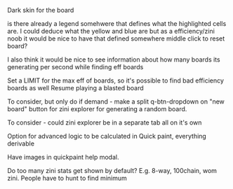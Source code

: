Dark skin for the board

is there already a legend somehwere that defines what the highlighted cells are. I could deduce what the yellow and blue are but as a efficiency/zini noob it would be nice to have that defined somewhere
middle click to reset board?

I also think it would be nice to see information about how many boards its generating per second while finding eff boards

Set a LIMIT for the max eff of boards, so it's possible to find bad efficiency boards as well
Resume playing a blasted board

To consider, but only do if demand - make a split q-btn-dropdown on "new board" button for zini explorer for generating a random board.

To consider - could zini explorer be in a separate tab all on it's own

Option for advanced logic to be calculated in Quick paint, everything derivable

Have images in quickpaint help modal.

Do too many zini stats get shown by default? E.g. 8-way, 100chain, wom zini. People have to hunt to find minimum
